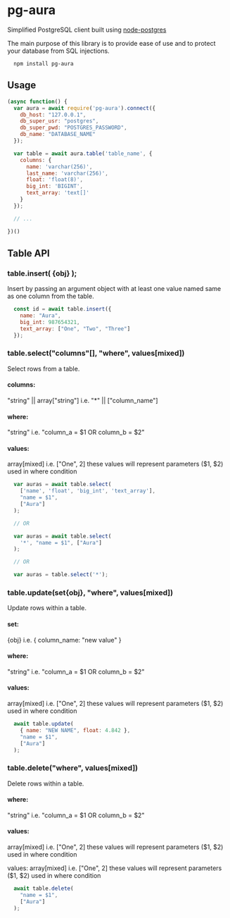 # pg-aura
Simplified PostgreSQL client built using [node-postgres](https://github.com/brianc/node-postgres)

The main purpose of this library is to provide ease of use and to protect your database from SQL injections.

```
  npm install pg-aura
```

## Usage
```javascript
(async function() {
  var aura = await require('pg-aura').connect({
    db_host: "127.0.0.1",
    db_super_usr: "postgres",
    db_super_pwd: "POSTGRES_PASSWORD",
    db_name: "DATABASE_NAME"
  });

  var table = await aura.table('table_name', {
    columns: {
      name: 'varchar(256)',
      last_name: 'varchar(256)',
      float: 'float(8)',
      big_int: 'BIGINT',
      text_array: 'text[]'
    }
  });

  // ...

})()
```

## Table API
### table.insert( {obj} );
Insert by passing an argument object with at least one value named same as one column from the table.

  ```javascript
    const id = await table.insert({
      name: "Aura",
      big_int: 987654321,
      text_array: ["One", "Two", "Three"]
    });
  ```
    
### table.select("columns"[], "where", values[mixed])
Select rows from a table.
  
#### columns:
"string" || array["string"] i.e. "\*" || ["column_name"]


#### where:
"string" i.e. "column_a = $1 OR column_b = $2"

#### values:
array[mixed] i.e. ["One", 2] these values will represent parameters ($1, $2) used in where condition

  ```javascript
    var auras = await table.select(
      ['name', 'float', 'big_int', 'text_array'],
      "name = $1",
      ["Aura"]
    );

    // OR

    var auras = await table.select(
      '*', "name = $1", ["Aura"]
    );

    // OR

    var auras = table.select('*');
  ```
### table.update(set{obj}, "where", values[mixed])
Update rows within a table.

#### set:
{obj}  i.e. { column_name: "new value" }

#### where:
"string" i.e. "column_a = $1 OR column_b = $2"

#### values:
array[mixed] i.e. ["One", 2] these values will represent parameters ($1, $2) used in where condition

  ```javascript
    await table.update(
      { name: "NEW NAME", float: 4.842 },
      "name = $1",
      ["Aura"]
    );
  ```
### table.delete("where", values[mixed])
Delete rows within a table.

#### where:
"string" i.e. "column_a = $1 OR column_b = $2"

#### values:
array[mixed] i.e. ["One", 2] these values will represent parameters ($1, $2) used in where condition

values: array[mixed] i.e. ["One", 2] these values will represent parameters ($1, $2) used in where condition

  ```javascript
    await table.delete(
      "name = $1",
      ["Aura"]
    );
  ```
